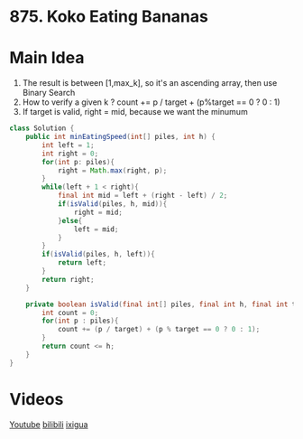 # 875. Koko Eating Bananas

# Main Idea
1. The result is between [1,max_k], so it's an ascending array, then use Binary Search
2. How to verify a given k ? count += p / target + (p%target == 0 ? 0 : 1)
3. If target is valid, right = mid, because we want the minumum

```java
class Solution {
    public int minEatingSpeed(int[] piles, int h) {
        int left = 1;
        int right = 0;
        for(int p: piles){
            right = Math.max(right, p);
        }
        while(left + 1 < right){
            final int mid = left + (right - left) / 2;
            if(isValid(piles, h, mid)){
                right = mid;
            }else{
                left = mid;
            }
        }
        if(isValid(piles, h, left)){
            return left;
        }
        return right;
    }

    private boolean isValid(final int[] piles, final int h, final int target){
        int count = 0;
        for(int p : piles){
            count += (p / target) + (p % target == 0 ? 0 : 1);
        }
        return count <= h;
    }
}
```

# Videos
[Youtube](https://www.youtube.com/watch?v=hK7Zh4SypXs)
[bilibili](https://www.bilibili.com/video/BV1vS4y1o7Qk/)
[ixigua](https://www.ixigua.com/i7055229211745321480/)